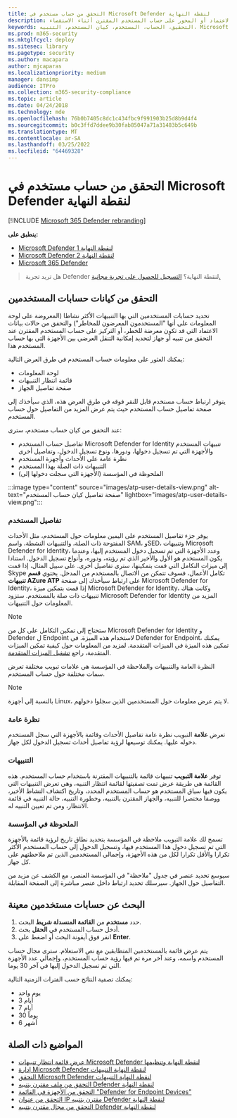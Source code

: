 ```yaml
---
title: التحقق من حساب مستخدم في Microsoft Defender لنقطة النهاية
description: تحقق من حساب مستخدم لاحتمال وجود اختراق في بيانات الاعتماد أو المحور على حساب المستخدم المقترن أثناء الاستقصاء.
keywords: التحقيق، الحساب، المستخدم، كيان المستخدم، التنبيه، Microsoft Defender لنقطة النهاية
ms.prod: m365-security
ms.mktglfcycl: deploy
ms.sitesec: library
ms.pagetype: security
ms.author: macapara
author: mjcaparas
ms.localizationpriority: medium
manager: dansimp
audience: ITPro
ms.collection: m365-security-compliance
ms.topic: article
ms.date: 04/24/2018
ms.technology: mde
ms.openlocfilehash: 76b0b7405c8dc1c434fbc9f991903b25d8b9d4f4
ms.sourcegitcommit: b0c3ffd7ddee9b30fab85047a71a31483b5c649b
ms.translationtype: MT
ms.contentlocale: ar-SA
ms.lasthandoff: 03/25/2022
ms.locfileid: "64469328"
---
```

# <a name="investigate-a-user-account-in-microsoft-defender-for-endpoint"></a>التحقق من حساب مستخدم في Microsoft Defender لنقطة النهاية

[!INCLUDE [Microsoft 365 Defender rebranding](../../includes/microsoft-defender.md)]

**ينطبق على:**
- [Microsoft Defender لنقطة النهاية 1](https://go.microsoft.com/fwlink/p/?linkid=2154037)
- [Microsoft Defender لنقطة النهاية 2](https://go.microsoft.com/fwlink/p/?linkid=2154037)
- [Microsoft 365 Defender](https://go.microsoft.com/fwlink/?linkid=2118804)


> هل تريد تجربة Defender لنقطة النهاية؟ [التسجيل للحصول على تجربة مجانية.](https://signup.microsoft.com/create-account/signup?products=7f379fee-c4f9-4278-b0a1-e4c8c2fcdf7e&ru=https://aka.ms/MDEp2OpenTrial?ocid=docs-wdatp-investigatgeuser-abovefoldlink)

## <a name="investigate-user-account-entities"></a>التحقق من كيانات حسابات المستخدمين

تحديد حسابات المستخدمين التي بها التنبيهات الأكثر نشاطا (المعروضة على لوحة المعلومات على أنها "المستخدمون المعرضون للمخاطر") والتحقق من حالات بيانات الاعتماد التي قد تكون معرضة للخطر، أو التركيز على حساب المستخدم المقترن عند التحقق من تنبيه أو جهاز لتحديد إمكانية التنقل العرضي بين الأجهزة التي بها حساب المستخدم هذا.

يمكنك العثور على معلومات حساب المستخدم في طرق العرض التالية:

- لوحة المعلومات
- قائمة انتظار التنبيهات
- صفحة تفاصيل الجهاز

يتوفر ارتباط حساب مستخدم قابل للنقر فوقه في طرق العرض هذه، الذي سيأخذك إلى صفحة تفاصيل حساب المستخدم حيث يتم عرض المزيد من التفاصيل حول حساب المستخدم.

عند التحقق من كيان حساب مستخدم، سترى:

- تفاصيل حساب المستخدم Microsoft Defender for Identity تنبيهات المستخدم والأجهزة التي تم تسجيل دخولها، ودورها، ونوع تسجيل الدخول، وتفاصيل أخرى
- نظرة عامة على الأحداث وأجهزة المستخدم
- التنبيهات ذات الصلة بهذا المستخدم
- الملحوظة في المؤسسة (الأجهزة التي سجلت دخولها إلى)

:::image type="content" source="images/atp-user-details-view.png" alt-text="صفحة تفاصيل كيان حساب المستخدم" lightbox="images/atp-user-details-view.png":::

### <a name="user-details"></a>تفاصيل المستخدم

يوفر  جزء تفاصيل المستخدم على اليمين معلومات حول المستخدم، مثل الأحداث المفتوحة ذات الصلة، والتنبيهات النشطة، واسم SAM، وSED، وتنبيهات Microsoft Defender for Identity، وعدد الأجهزة التي تم تسجيل دخول المستخدم إليها، وعندما يكون المستخدم هو الأول والأخير الذي تم رؤيته، ودوره، وأنواع تسجيل الدخول. استنادا إلى ميزات التكامل التي قمت بتمكينها، سترى تفاصيل أخرى. على سبيل المثال، إذا قمت Skype تكامل الأعمال، فسوف تتمكن من الاتصال بالمستخدم من المدخل. يحتوي **قسم تنبيهات AZure ATP** على ارتباط سيأخذك إلى صفحة Microsoft Defender for Identity، إذا قمت بتمكين ميزة Microsoft Defender for Identity، وكانت هناك تنبيهات ذات صلة بالمستخدم. ستزود Microsoft Defender for Identity المزيد من المعلومات حول التنبيهات.

> [!NOTE]
> ستحتاج إلى تمكين التكامل على كل من Microsoft Defender for Identity و Defender ل Endpoint لاستخدام هذه الميزة. في Defender for Endpoint، يمكنك تمكين هذه الميزة في الميزات المتقدمة. لمزيد من المعلومات حول كيفية تمكين الميزات المتقدمة، راجع [تشغيل الميزات المتقدمة](advanced-features.md).

النظرة العامة والتنبيهات والملاحظة في المؤسسة هي علامات تبويب مختلفة تعرض سمات مختلفة حول حساب المستخدم.


>[!NOTE]
>بالنسبة إلى أجهزة Linux، لا يتم عرض معلومات حول المستخدمين الذين سجلوا دخولهم.


### <a name="overview"></a>نظرة عامة

تعرض **علامة** التبويب نظرة عامة تفاصيل الأحداث وقائمة بالأجهزة التي سجل المستخدم دخوله عليها. يمكنك توسيعها لرؤية تفاصيل أحداث تسجيل الدخول لكل جهاز.

### <a name="alerts"></a>التنبيهات

توفر **علامة التبويب** تنبيهات قائمة بالتنبيهات المقترنة باستخدام حساب المستخدم. هذه القائمة هي طريقة عرض تمت تصفيتها لقائمة [](alerts-queue.md)انتظار التنبيه، وهي تعرض التنبيهات التي يكون فيها سياق المستخدم هو حساب المستخدم المحدد، وتاريخ اكتشاف النشاط الأخير، ووصفا مختصرا للتنبيه، والجهاز المقترن بالتنبيه، وخطورة التنبيه، حالة التنبيه في قائمة الانتظار، ومن تم تعيين التنبيه له.

### <a name="observed-in-organization"></a>الملحوظة في المؤسسة

تسمح  لك علامة التبويب ملاحظة في المؤسسة بتحديد نطاق تاريخ لرؤية قائمة بالأجهزة التي تم تسجيل دخول هذا المستخدم فيها، وتسجيل الدخول إلى حساب المستخدم الأكثر تكرارا والأقل تكرارا لكل من هذه الأجهزة، وإجمالي المستخدمين الذين تم ملاحظتهم على كل جهاز.

سيوسع تحديد عنصر في جدول "ملاحظة" في المؤسسة العنصر، مع الكشف عن مزيد من التفاصيل حول الجهاز. سيرسلك تحديد ارتباط داخل عنصر مباشرة إلى الصفحة المقابلة.

## <a name="search-for-specific-user-accounts"></a>البحث عن حسابات مستخدمين معينة

1. حدد **مستخدم** من **القائمة المنسدلة شريط** البحث.
2. أدخل حساب المستخدم في **الحقل** بحث.
3. انقر فوق أيقونة البحث أو اضغط على **Enter**.

يتم عرض قائمة بالمستخدمين المتطابقين مع نص الاستعلام. سترى مجال حساب المستخدم واسمه، وعند آخر مرة تم فيها رؤية حساب المستخدم، وإجمالي عدد الأجهزة التي تم تسجيل الدخول إليها في آخر 30 يوما.

يمكنك تصفية النتائج حسب الفترات الزمنية التالية:

- يوم واحد
- 3 أيام
- 7 أيام
- 30 يوماً
- 6 أشهر

## <a name="related-topics"></a>المواضيع ذات الصلة

- [عرض قائمة انتظار تنبيهات Microsoft Defender لنقطة النهاية وتنظيمها](alerts-queue.md)
- [إدارة Microsoft Defender لنقطة النهاية التنبيهات](manage-alerts.md)
- [التحقق Microsoft Defender لنقطة النهاية التنبيهات](investigate-alerts.md)
- [التحقق من ملف مقترن بتنبيه Defender لنقطة النهاية](investigate-files.md)
- [التحقق من الأجهزة في القائمة "Defender for Endpoint Devices"](investigate-machines.md)
- [التحقق من عنوان IP مقترن بتنبيه Defender لنقطة النهاية](investigate-ip.md)
- [التحقق من مجال مقترن بتنبيه Defender لنقطة النهاية](investigate-domain.md)
